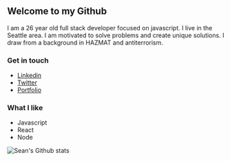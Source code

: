## Welcome to my Github

I am a 26 year old full stack developer focused on javascript. I live in the Seattle area. I am motivated to solve problems and create unique solutions. I draw from a background in HAZMAT and antiterrorism.

### Get in touch

- [Linkedin](https://www.linkedin.com/in/sean-j-murray/)
- [Twitter](https://twitter.com/seanjmurray1)
- [Portfolio](https://www.seanmurray.dev)

### What I like

- Javascript
- React
- Node

![Sean's Github stats](https://github-readme-stats.vercel.app/api?username=seanjmurray&show_icons=true&theme=onedark)